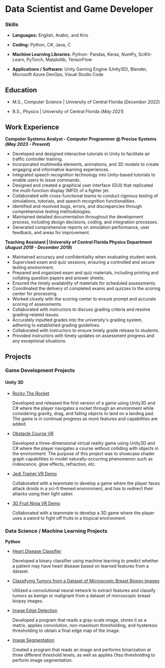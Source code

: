 # Data Scientist and Game Developer

### Skills

- <b>Languages:</b> English, Arabic, and Krio

- <b>Coding:</b> Python, C#, Java, C

- <b>Machine Learning Libraries:</b> Python- Pandas, Keras, NumPy, SciKit-Learn, PyTorch, Matplotlib, TensorFlow

- <b>Applications / Software:</b> Unity Gaming Engine (Unity3D), Blender, Microsoft Azure DevOps, Visual Studio Code

## Education

- M.S., Computer Science | University of Central Florida (_December 2022_)

- B.S., Physics | University of Central Florida (_May 2021_)

## Work Experience

<b>Computer Systems Analyst - Computer Programmer @ Precise Systems (_May 2023 - Present_)</b>
- Developed and designed interactive tutorials in Unity to facilitate air traffic controller training.
- Incorporated multimedia elements, animations, and 3D models to create engaging and informative learning experiences.
- Integrated speech recognition technology into Unity-based tutorials to enable users to issue commands.
- Designed and created a graphical user interface (GUI) that replicated the multi-function display (MFD) of a fighter jet.
- Collaborated with cross-functional teams to conduct rigorous testing of simulations, tutorials, and speech recognition functionalities.
- Identified and resolved bugs, errors, and discrepancies through comprehensive testing methodologies.
- Maintained detailed documentation throughout the development process, including design decisions, coding, and integration processes.
- Generated comprehensive reports on simulation performance, user feedback, and areas for improvement.

<b>Teaching Assistant | University of Central Florida Physics Department (_August 2019 - December 2019_)</b>
- Maintained accuracy and confidentiality when evaluating student work.
- Supervised exam and quiz sessions, ensuring a controlled and secure testing environment.
- Prepared and organized exam and quiz materials, including printing and collating question papers and answer sheets.
- Ensured the timely availability of materials for scheduled assessments.
- Coordinated the delivery of completed exams and quizzes to the scoring center for processing.
- Worked closely with the scoring center to ensure prompt and accurate scoring of assessments.
- Collaborated with instructors to discuss grading criteria and resolve grading-related issues.
- Accurately inputted grades into the university's grading system, adhering to established grading guidelines.
- Collaborated with instructors to ensure timely grade release to students.
- Provided instructors with timely updates on assessment progress and any exceptional situations.

## Projects

### Game Development Projects

#### Unity 3D

  - [Rocky The Rocket](https://github.com/alieantar/RockyTheRocket/releases/tag/v1.1.0)
  
    Developed and released the first version of a game using Unity3D and C# where the player navigates a rocket through an environment while considering gravity, drag, and falling objects to land on a landing pad. The     game is in continual progress as more features and capabilities are added.
  
  - [Obstacle Course VR](https://youtu.be/jcTUmnbQvEk)

    Developed a three-dimensional virtual reality game using Unity3D and C# where the player navigates a course without colliding with objects in the environment. The purpose of this project was to showcase shader graph capabilities to model naturally-occurring phenomenon such as iridescence, glow effects, refraction, etc.
 
  - [Jedi Trainer VR Demo](https://youtu.be/n6IBGKmVrFA)

    Collaborated with a teammate to develop a game where the player faces attack droids in a sci-fi themed environment, and has to redirect their attacks using their light saber.
 
  - [3D Fruit Ninja VR Demo](https://youtu.be/bPoDIvtrQOk)

    Collaborated with a teammate to develop a 3D game where the player uses a sword to fight off fruits in a tropical environment.

### Data Science / Machine Learning Projects

<b>Python</b>

  - [Heart Disease Classifier](https://github.com/alieantar/HeartDiseaseClassifier)

    Developed a binary classifier using machine learning to predict whether a patient may have heart disease based on learned features from a dataset.
  
  - [Classifying Tumors from a Dataset of Microscopic Breast Biopsy Images ](https://github.com/alieantar/BreastCancerClassification)
    
    Utilized a convolutional neural network to extract features and classify tumors as benign or malignant from a dataset of microscopic breast biopsy images.
    
  - [Image Edge Detection](https://drive.google.com/drive/folders/1cS3kjNdI2ZZb4urzlZAh4Ea2vXhddMk2?usp=drive_link)

    Developed a program that reads a gray-scale image, stores it as a matrix, applies convolution, non-maximum thresholding, and hysteresis thresholding to obtain a final edge map of the image.

  - [Image Segmentation](https://drive.google.com/drive/folders/1WpbxOqUUVHW7RAJ_Y6KUonRSMfbtx_tN?usp=drive_link)

    Created a program that reads an image and performs binarization at three different threshold levels, as well as applies Otsu thresholding to perform image segmentation.
